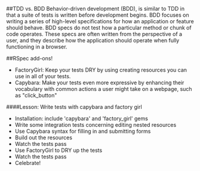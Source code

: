 ##TDD vs. BDD
    Behavior-driven development (BDD), is similar to TDD in that a suite of tests is written before development begins.  BDD focuses on writing a series of high-level specifications for how an application or feature should behave.
    BDD specs do not test how a particular method or chunk of code operates.  These specs are often written from the perspective of a user, and they describe how the application should operate when fully functioning in a browser.

##RSpec add-ons!
- FactoryGirl: Keep your tests DRY by using creating resources you can use in all of your tests.
- Capybara: Make your tests even more expressive by enhancing their vocabulary with common actions a user might take on a webpage, such as "click_button"


####Lesson: Write tests with capybara and factory girl
  - Installation: include 'capybara' and 'factory_girl' gems
  - Write some integration tests concerning editing nested resources
  - Use Capybara syntax for filling in and submitting forms
  - Build out the resources
  - Watch the tests pass
  - Use FactoryGirl to DRY up the tests
  - Watch the tests pass
  - Celebrate!

